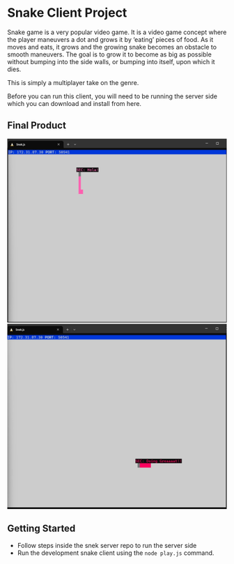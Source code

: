 # Snake Client Project

Snake game is a very popular video game. It is a video game concept where the player maneuvers a dot and grows it by ‘eating’ pieces of food. As it moves and eats, it grows and the growing snake becomes an obstacle to smooth maneuvers. The goal is to grow it to become as big as possible without bumping into the side walls, or bumping into itself, upon which it dies.

This is simply a multiplayer take on the genre.

Before you can run this client, you will need to be running the server side which you can download and install from here.

## Final Product

![First Picture](msnake.jpg "Bilingual Snake")
![Second Picture](msnake2.jpg "First Snake")

## Getting Started

- Follow steps inside the snek server repo to run the server side
- Run the development snake client using the `node play.js` command.
